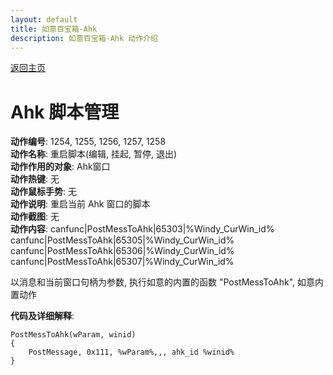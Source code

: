 ```yaml
---
layout: default
title: 如意百宝箱-Ahk
description: 如意百宝箱-Ahk 动作介绍
---
```

<link rel="stylesheet" href="../actions/css/atom-one-light.min.css">
<script src="../actions/js/highlight.min.js"></script>
<script>hljs.highlightAll();</script>

[返回主页](../index.md)

# [](#header-2) Ahk 脚本管理

**动作编号**: 1254, 1255, 1256, 1257, 1258  
**动作名称**: 重启脚本(编辑, 挂起, 暂停, 退出)  
**动作作用的对象**: Ahk窗口  
**动作热键**: 无  
**动作鼠标手势**: 无  
**动作说明**: 重启当前 Ahk 窗口的脚本  
**动作截图**: 无  
**动作内容**: 
canfunc|PostMessToAhk|65303|%Windy_CurWin_id%  
canfunc|PostMessToAhk|65305|%Windy_CurWin_id%  
canfunc|PostMessToAhk|65306|%Windy_CurWin_id%  
canfunc|PostMessToAhk|65307|%Windy_CurWin_id%  

以消息和当前窗口句柄为参数, 执行如意的内置的函数 "PostMessToAhk", 如意内置动作  

**代码及详细解释**:  
```Autohotkey
PostMessToAhk(wParam, winid)
{
	PostMessage, 0x111, %wParam%,,, ahk_id %winid%
}
```